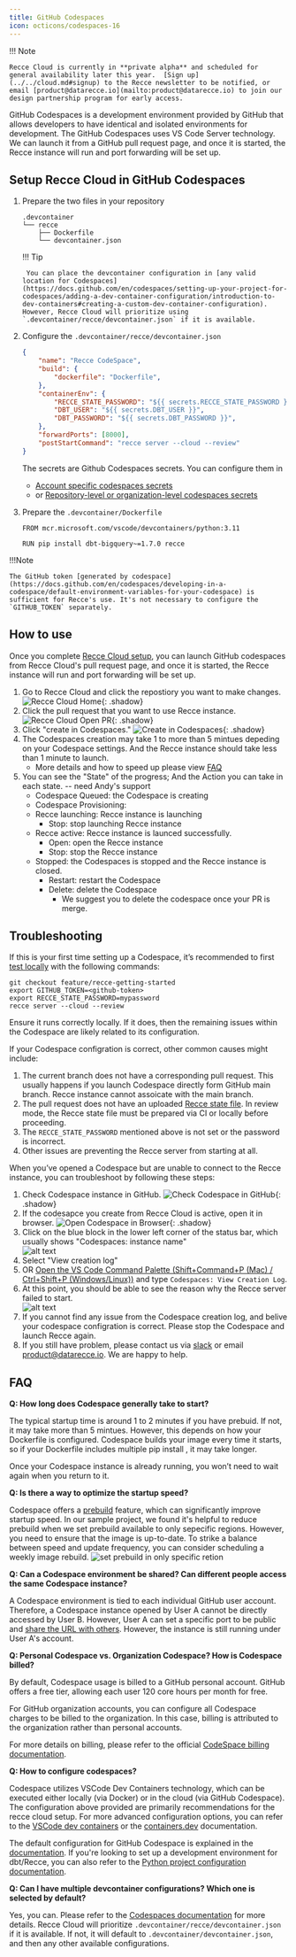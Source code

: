 ```yaml
---
title: GitHub Codespaces
icon: octicons/codespaces-16
---
```


!!! Note

    Recce Cloud is currently in **private alpha** and scheduled for general availability later this year.  [Sign up](../../cloud.md#signup) to the Recce newsletter to be notified, or email [product@datarecce.io](mailto:product@datarecce.io) to join our design partnership program for early access.

GitHub Codespaces is a development environment provided by GitHub that allows developers to have identical and isolated environments for development. The GitHub Codespaces uses VS Code Server technology. We can launch it from a GitHub pull request page, and once it is started, the Recce instance will run and port forwarding will be set up.

## Setup Recce Cloud in GitHub Codespaces

1. Prepare the two files in your repository
    ```
    .devcontainer
    └── recce
        ├── Dockerfile
        └── devcontainer.json
    ```

    !!! Tip 

        You can place the devcontainer configuration in [any valid location for Codespaces](https://docs.github.com/en/codespaces/setting-up-your-project-for-codespaces/adding-a-dev-container-configuration/introduction-to-dev-containers#creating-a-custom-dev-container-configuration). However, Recce Cloud will prioritize using `.devcontainer/recce/devcontainer.json` if it is available.

1. Configure the `.devcontainer/recce/devcontainer.json`
    ```json
    {
        "name": "Recce CodeSpace",
        "build": {
            "dockerfile": "Dockerfile",
        },
        "containerEnv": {
            "RECCE_STATE_PASSWORD": "${{ secrets.RECCE_STATE_PASSWORD }}",
            "DBT_USER": "${{ secrets.DBT_USER }}",
            "DBT_PASSWORD": "${{ secrets.DBT_PASSWORD }}",
        },
        "forwardPorts": [8000],
        "postStartCommand": "recce server --cloud --review"
    }
    ```
    The secrets are Github Codespaces secrets. You can configure them in
    - [Account specific codespaces secrets](https://docs.github.com/en/codespaces/managing-your-codespaces/managing-your-account-specific-secrets-for-github-codespaces) 
    - or [Repository-level or organization-level codespaces secrets](https://docs.github.com/en/codespaces/managing-codespaces-for-your-organization/managing-development-environment-secrets-for-your-repository-or-organization)

1. Prepare the `.devcontainer/Dockerfile`
    ```
    FROM mcr.microsoft.com/vscode/devcontainers/python:3.11

    RUN pip install dbt-bigquery~=1.7.0 recce
    ```
!!!Note

    The GitHub token [generated by codespace](https://docs.github.com/en/codespaces/developing-in-a-codespace/default-environment-variables-for-your-codespace) is sufficient for Recce's use. It's not necessary to configure the `GITHUB_TOKEN` separately.

## How to use
Once you complete [Recce Cloud setup](../../docs/docs/recce-cloud/#sign-up-the-recce-cloud), you can launch GitHub codespaces from Recce Cloud's pull request page, and once it is started, the Recce instance will run and port forwarding will be set up.
 
1. Go to Recce Cloud and click the repostiory you want to make changes. 
    ![Recce Cloud Home](../../assets/images/recce-cloud/recce-cloud-home.png){: .shadow}
2. Click the pull request that you want to use Recce instance.  
    ![Recce Cloud Open PR](../../assets/images/recce-cloud/recce-cloud-open-pr.png){: .shadow}
3. Click "create in Codespaces."
    ![Create in Codespaces](../../assets/images/recce-cloud/create-in-codespace.png){: .shadow}
4. The Codespaces creation may take 1 to more than 5 mintues depeding on your Codespace settings. And the Recce instance should take less than 1 minute to launch. 
    - More details and how to speed up please view [FAQ](../../docs/docs/recce-cloud/setup-gh-codespaces/#faq)
5. You can see the "State" of the progress; And the Action you can take in each state. -- need Andy's support
    - Codespace Queued: the Codespace is creating 
    - Codespace Provisioning: 
    - Recce launching: Recce instance is launching
      - Stop: stop launching Recce instance
    - Recce active: Recce instance is launced successfully. 
      - Open: open the Recce instance
      - Stop: stop the Recce instance
    - Stopped: the Codespaces is stopped and the Recce instance is closed.
      - Restart: restart the Codespace 
      - Delete: delete the Codespace
        - We suggest you to delete the codespace once your PR is merge. 
  

## Troubleshooting

If this is your first time setting up a Codespace, it’s recommended to first [test locally](./getting-started-recce-cloud.md#review-the-pr) with the following commands:

```shell
git checkout feature/recce-getting-started
export GITHUB_TOKEN=<github-token>
export RECCE_STATE_PASSWORD=mypassword
recce server --cloud --review
```

Ensure it runs correctly locally. If it does, then the remaining issues within the Codespace are likely related to its configuration.

If your Codespace configration is correct, other common causes might include:

1. The current branch does not have a corresponding pull request. This usually happens if you launch Codespace directly form GitHub main branch. Recce instance cannot assoicate with the main branch. 
2. The pull request does not have an uploaded [Recce state file](../../docs/docs/features/state-file/). In review mode, the Recce state file must be prepared via CI or locally before proceeding.
3. The `RECCE_STATE_PASSWORD` mentioned above is not set or the password is incorrect.
4. Other issues are preventing the Recce server from starting at all.

When you’ve opened a Codespace but are unable to connect to the Recce instance, you can troubleshoot by following these steps:

1. Check Codespace instance in GitHub. 
    ![Check Codespace in GitHub](../../assets/images/recce-cloud/check-codespace-in-github.png){: .shadow}
2. If the codesapce you create from Recce Cloud is active, open it in browser. 
    ![Open Codespace in Browser](../../assets/images/recce-cloud/open-codespace-in-browser.png){: .shadow}
3. Click on the blue block in the lower left corner of the status bar, which usually shows "Codespaces: instance name"   
    ![alt text](../../assets/images/recce-cloud/codespace-troubleshoot-1.png)
4. Select "View creation log"
5. OR [Open the VS Code Command Palette (Shift+Command+P (Mac) / Ctrl+Shift+P (Windows/Linux))](https://docs.github.com/en/codespaces/troubleshooting/github-codespaces-logs?tool=webui) and type `Codespaces: View Creation Log`. 
6. At this point, you should be able to see the reason why the Recce server failed to start.   
    ![alt text](../../assets/images/recce-cloud/codespace-troubleshoot-2.png)
7. If you cannot find any issue from the Codespace creation log, and belive your codespace configration is correct. Please stop the Codespace and launch Recce again. 
8. If you still have problem, please contact us via [slack](https://getdbt.slack.com/archives/C05C28V7CPP) or email [product@datarecce.io](mailto:product@datarecce.io). We are happy to help.


## FAQ

**Q: How long does Codespace generally take to start?**

The typical startup time is around 1 to 2 minutes if you have prebuid. If not, it may take more than 5 mintues. However, this depends on how your Dockerfile is configured. Codespace builds your image every time it starts, so if your Dockerfile includes multiple pip install <packages>, it may take longer.

Once your Codespace instance is already running, you won’t need to wait again when you return to it.

**Q: Is there a way to optimize the startup speed?**

Codespace offers a [prebuild](https://docs.github.com/en/codespaces/prebuilding-your-codespaces) feature, which can significantly improve startup speed. In our sample project, we found it's helpful to reduce prebuild when we set prebuild available to only sepecific regions. However, you need to ensure that the image is up-to-date. To strike a balance between speed and update frequency, you can consider scheduling a weekly image rebuild.
![set prebuild in only specific retion](../../assets/images/recce-cloud/set-prebuild-specific-regions.png)

**Q: Can a Codespace environment be shared? Can different people access the same Codespace instance?**

A Codespace environment is tied to each individual GitHub user account. Therefore, a Codespace instance opened by User A cannot be directly accessed by User B. However, User A can set a specific port to be public and [share the URL with others](https://docs.github.com/en/codespaces/developing-in-a-codespace/forwarding-ports-in-your-codespace#sharing-a-port). However, the instance is still running under User A's account.

**Q: Personal Codespace vs. Organization Codespace? How is Codespace billed?**

By default, Codespace usage is billed to a GitHub personal account. GitHub offers a free tier, allowing each user 120 core hours per month for free.

For GitHub organization accounts, you can configure all Codespace charges to be billed to the organization. In this case, billing is attributed to the organization rather than personal accounts.

For more details on billing, please refer to the official [CodeSpace billing documentation](https://docs.github.com/en/billing/managing-billing-for-github-codespaces/about-billing-for-github-codespaces).


**Q: How to configure codespaces?**

Codespace utilizes VSCode Dev Containers technology, which can be executed either locally (via Docker) or in the cloud (via GitHub Codespace). The configuration above provided are primarily recommendations for the recce cloud setup. For more advanced configuration options, you can refer to the [VSCode dev containers](https://code.visualstudio.com/docs/devcontainers/containers) or the [containers.dev](https://containers.dev/) documentation.

The default configuration for GitHub Codespace is explained in the [documentation](https://docs.github.com/en/codespaces/setting-up-your-project-for-codespaces/adding-a-dev-container-configuration/introduction-to-dev-containers). If you're looking to set up a development environment for dbt/Recce, you can also refer to the [Python project configuration documentation](https://docs.github.com/en/codespaces/setting-up-your-project-for-codespaces/adding-a-dev-container-configuration/setting-up-your-python-project-for-codespaces).

**Q: Can I have multiple devcontainer configurations? Which one is selected by default?**

Yes, you can. Please refer to the [Codespaces documentation](https://docs.github.com/en/codespaces/setting-up-your-project-for-codespaces/adding-a-dev-container-configuration/introduction-to-dev-containers#creating-a-custom-dev-container-configuration) for more details. Recce Cloud will prioritize `.devcontainer/recce/devcontainer.json` if it is available. If not, it will default to `.devcontainer/devcontainer.json`, and then any other available configurations.